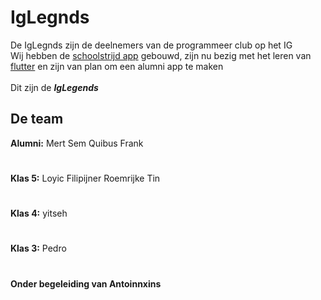 # IgLegnds
De IgLegnds zijn de deelnemers van de programmeer club op het IG <br>
Wij hebben de [schoolstrijd app](schoolstrijd.ig.nl) gebouwd, 
zijn nu bezig met het leren van [flutter](flutter.dev) en zijn van plan om een alumni app te maken <br>
<br>
Dit zijn de _**IgLegends**_ <br />

## De team

**Alumni:** Mert Sem Quibus Frank
#
**Klas 5:** Loyic Filipijner Roemrijke Tin
#
**Klas 4:** yitseh
#
**Klas 3:** Pedro
#

#### Onder begeleiding van Antoinnxins



